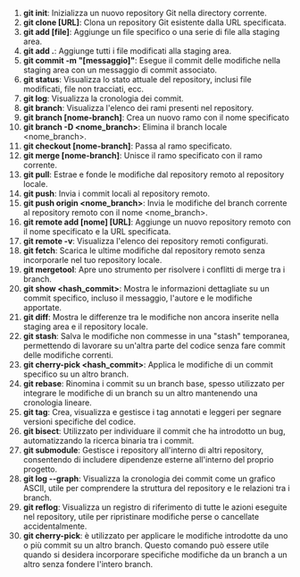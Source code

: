 
1. **git init**: Inizializza un nuovo repository Git nella directory corrente.
2. **git clone [URL]**: Clona un repository Git esistente dalla URL specificata.
3. **git add [file]**: Aggiunge un file specifico o una serie di file alla staging area.
4. **git add .**: Aggiunge tutti i file modificati alla staging area.
5. **git commit -m "[messaggio]"**: Esegue il commit delle modifiche nella staging area con un messaggio di commit associato.
6. **git status**: Visualizza lo stato attuale del repository, inclusi file modificati, file non tracciati, ecc.
7. **git log**: Visualizza la cronologia dei commit.
8. **git branch**: Visualizza l'elenco dei rami presenti nel repository.
9. **git branch [nome-branch]**: Crea un nuovo ramo con il nome specificato
10. **git branch -D <nome_branch>**: Elimina il branch locale <nome_branch>.
11. **git checkout [nome-branch]**: Passa al ramo specificato.
12. **git merge [nome-branch]**: Unisce il ramo specificato con il ramo corrente.
13. **git pull**: Estrae e fonde le modifiche dal repository remoto al repository locale.
14. **git push**: Invia i commit locali al repository remoto.
15. **git push origin <nome_branch>**: Invia le modifiche del branch corrente al repository remoto <origin> con il nome <nome_branch>.
16. **git remote add [nome] [URL]**: Aggiunge un nuovo repository remoto con il nome specificato e la URL specificata.
17. **git remote -v**: Visualizza l'elenco dei repository remoti configurati.
18. **git fetch**: Scarica le ultime modifiche dal repository remoto senza incorporarle nel tuo repository locale.
19. **git mergetool**: Apre uno strumento per risolvere i conflitti di merge tra i branch.
20. **git show <hash_commit>**: Mostra le informazioni dettagliate su un commit specifico, incluso il messaggio, l'autore e le modifiche apportate.
21. **git diff**: Mostra le differenze tra le modifiche non ancora inserite nella staging area e il repository locale.
22. **git stash**: Salva le modifiche non commesse in una "stash" temporanea, permettendo di lavorare su un'altra parte del codice senza fare commit delle modifiche correnti.
23. **git cherry-pick <hash_commit>**: Applica le modifiche di un commit specifico su un altro branch.
24. **git rebase**: Rinomina i commit su un branch base, spesso utilizzato per integrare le modifiche di un branch su un altro mantenendo una cronologia lineare.
25. **git tag**: Crea, visualizza e gestisce i tag annotati e leggeri per segnare versioni specifiche del codice.
26. **git bisect**: Utilizzato per individuare il commit che ha introdotto un bug, automatizzando la ricerca binaria tra i commit.
27. **git submodule**: Gestisce i repository all'interno di altri repository, consentendo di includere dipendenze esterne all'interno del proprio progetto.
28. **git log --graph**: Visualizza la cronologia dei commit come un grafico ASCII, utile per comprendere la struttura del repository e le relazioni tra i branch.
29. **git reflog**: Visualizza un registro di riferimento di tutte le azioni eseguite nel repository, utile per ripristinare modifiche perse o cancellate accidentalmente.
30. **git cherry-pick**: è utilizzato per applicare le modifiche introdotte da uno o più commit su un altro branch. Questo comando può essere utile quando si desidera incorporare specifiche modifiche da un branch a un altro senza fondere l'intero branch.